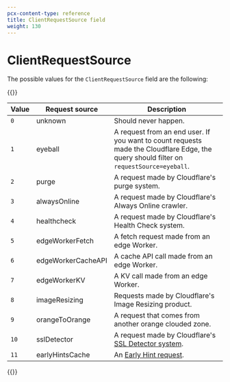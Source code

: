 ```yaml
---
pcx-content-type: reference
title: ClientRequestSource field
weight: 130
---
```


# ClientRequestSource

The possible values for the `ClientRequestSource` field are the following:

{{<table-wrap>}}

| Value                                      | Request source          | Description                                  |
| ------------------------------------------ | --------------- | -------------------------------------------- |
| <span style="font-weight: 400;">`0`</span> | unknown         | Should never happen.                        |
| <span style="font-weight: 400;">`1`</span> | eyeball         | A request from an end user. If you want to count requests made the Cloudflare Edge, the query should filter on `requestSource=eyeball`.            |
| <span style="font-weight: 400;">`2`</span> | purge           | A request made by Cloudflare's purge system.             |
| <span style="font-weight: 400;">`3`</span> | alwaysOnline    | A request made by Cloudflare's Always Online crawler.                   |
| <span style="font-weight: 400;">`4`</span> | healthcheck     |  A request made by Cloudflare's Health Check system.                                      |
| <span style="font-weight: 400;">`5`</span> | edgeWorkerFetch | A fetch request made from an edge Worker. |
| <span style="font-weight: 400;">`6`</span> | edgeWorkerCacheAPI | A cache API call made from an edge Worker.                        |
| <span style="font-weight: 400;">`7`</span> | edgeWorkerKV    | A KV call made from an edge Worker.                        |  
| <span style="font-weight: 400;">`8`</span> | imageResizing   | Requests made by Cloudflare's Image Resizing product.                        |  
| <span style="font-weight: 400;">`9`</span> | orangeToOrange  | A request that comes from another orange clouded zone.                        |   
| <span style="font-weight: 400;">`10`</span> | sslDetector     | A request made by Cloudflare's [SSL Detector system](https://blog.cloudflare.com/ssl-tls-recommender/).                        |   
| <span style="font-weight: 400;">`11`</span> | earlyHintsCache | An [Early Hint request](https://blog.cloudflare.com/early-hints/).                       |

{{</table-wrap>}}